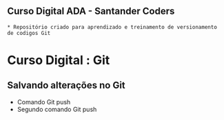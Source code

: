 ## Curso Digital ADA - Santander Coders
    * Repositório criado para aprendizado e treinamento de versionamento de codigos Git

# Curso Digital : Git

## Salvando alterações no Git
* Comando Git push
* Segundo comando Git push



